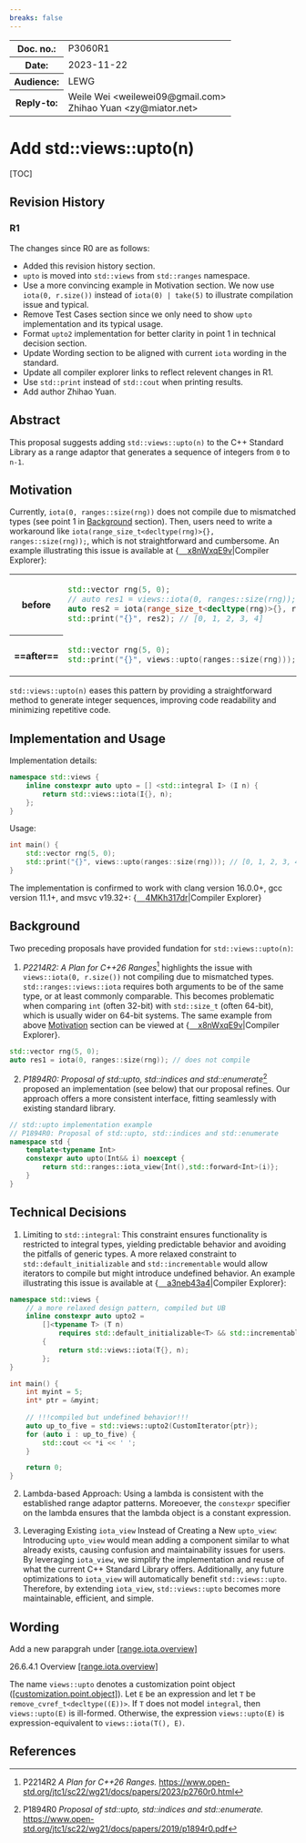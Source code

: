 ```yaml
---
breaks: false
---
```


<style type="text/css">
ins { background-color: #CCFFCC }
s { background-color: #FFCACA }
blockquote { color: inherit !important }
table.no-alt tr:nth-child(2n) { background-color: inherit }
.godbolt {
    background-size: contain;
    background-repeat: no-repeat;
    background-position-y: center;
    background-image: url("https://godbolt.org/favicon.ico?v=1")
}
</style>

<table><tbody>
<tr><th>Doc. no.:</th>    <td>P3060R1</td></tr>
<tr><th>Date:</th>        <td>2023-11-22</td></tr>
<tr><th>Audience:</th>    <td>LEWG</td></tr>
<tr><th>Reply-to:</th>
    <td>Weile Wei &lt;weilewei09@gmail.com&gt;
    <br>Zhihao Yuan &lt;zy@miator.net&gt;</td>
</tr>
</tbody></table>

# Add std::views::upto(n)

[TOC]

## Revision History
### R1
The changes since R0 are as follows:
- Added this revision history section.
- `upto` is moved into `std::views` from `std::ranges` namespace.
- Use a more convincing example in Motivation section. We now use `iota(0, r.size())` instead of `iota(0) | take(5)` to illustrate compilation issue and typical.
- Remove Test Cases section since we only need to show `upto` implementation and its typical usage.
- Format `upto2` implementation for better clarity in point 1 in technical decision section.
- Update Wording section to be aligned with current `iota` wording in the standard.
- Update all compiler explorer links to reflect relevent changes in R1.
- Use `std::print` instead of `std::cout` when printing results.
- Add author Zhihao Yuan.

## Abstract
This proposal suggests adding `std::views::upto(n)` to the C++ Standard Library as a range adaptor that generates a sequence of integers from `0` to `n-1`.

## Motivation
Currently, `iota(0, ranges::size(rng))` does not compile due to mismatched types (see point 1 in [Background](#Background) section). Then, users need to write a workaround like `iota(range_size_t<decltype(rng)>{}, ranges::size(rng));`, which is not straightforward and cumbersome. An example illustrating this issue is available at {[<span class="godbolt">&#x2001;</span>x8nWxqE9v](https://godbolt.org/z/x8nWxqE9v)|Compiler&puncsp;Explorer}:

<table class="no-alt"><tbody>
<tr><th>

before

</th><td>

```cpp
std::vector rng(5, 0);
// auto res1 = views::iota(0, ranges::size(rng)); // does not compile
auto res2 = iota(range_size_t<decltype(rng)>{}, ranges::size(rng));
std::print("{}", res2); // [0, 1, 2, 3, 4]
```

<tr><th>

==after==

</th>
<td>

```cpp
std::vector rng(5, 0);
std::print("{}", views::upto(ranges::size(rng))); // [0, 1, 2, 3, 4]
```

</td></tr>
</tbody></table>


`std::views::upto(n)` eases this pattern by providing a straightforward method to generate integer sequences, improving code readability and minimizing repetitive code.


## Implementation and Usage
Implementation details:
```cpp
namespace std::views {
    inline constexpr auto upto = [] <std::integral I> (I n) {
        return std::views::iota(I{}, n);
    };
}
```
Usage:
```cpp
int main() {
    std::vector rng(5, 0);
    std::print("{}", views::upto(ranges::size(rng))); // [0, 1, 2, 3, 4]
}
```

The implementation is confirmed to work with clang version 16.0.0+, gcc version 11.1+, and msvc v19.32+: {[<span class="godbolt">&#x2001;</span>4MKh317dr](https://godbolt.org/z/4MKh317dr)|Compiler&puncsp;Explorer}

## Background
Two preceding proposals have provided fundation for `std::views::upto(n)`:

1. *P2214R2: A Plan for C++26 Ranges*[^rangesplan] highlights the issue with `views::iota(0, r.size())` not compiling due to mismatched types. `std::ranges::views::iota` requires both arguments to be of the same type, or at least commonly comparable. This becomes problematic when comparing `int` (often 32-bit) with `std::size_t` (often 64-bit), which is usually wider on 64-bit systems. The same example from above [Motivation](#Motivation) section can be viewed at {[<span class="godbolt">&#x2001;</span>x8nWxqE9v](https://godbolt.org/z/x8nWxqE9v)|Compiler&puncsp;Explorer}.
```cpp
std::vector rng(5, 0);
auto res1 = iota(0, ranges::size(rng)); // does not compile
```
2. *P1894R0: Proposal of std::upto, std::indices and std::enumerate*[^stdupto] proposed an implementation (see below) that our proposal refines. Our approach offers a more consistent interface, fitting seamlessly with existing standard library.
```cpp
// std::upto implementation example
// P1894R0: Proposal of std::upto, std::indices and std::enumerate
namespace std {
    template<typename Int>
    constexpr auto upto(Int&& i) noexcept {
        return std::ranges::iota_view{Int(),std::forward<Int>(i)};
    }
}
```

## Technical Decisions
1. Limiting to `std::integral`: This constraint ensures functionality is restricted to integral types, yielding predictable behavior and avoiding the pitfalls of generic types. A more relaxed constraint to `std::default_initializable` and `std::incrementable` would allow iterators to compile but might introduce undefined behavior. An example illustrating this issue is available at {[<span class="godbolt">&#x2001;</span>a3neb43a4](https://godbolt.org/z/a3neb43a4)|Compiler&puncsp;Explorer}:
```cpp
namespace std::views {
    // a more relaxed design pattern, compiled but UB
    inline constexpr auto upto2 = 
        []<typename T> (T n)
            requires std::default_initializable<T> && std::incrementable<T>
        {
            return std::views::iota(T{}, n);
        };
}

int main() {
    int myint = 5;
    int* ptr = &myint;
    
    // !!!compiled but undefined behavior!!!
    auto up_to_five = std::views::upto2(CustomIterator{ptr});
    for (auto i : up_to_five) {
        std::cout << *i << ' ';
    }

    return 0;
}
```

2. Lambda-based Approach: Using a lambda is consistent with the established range adaptor patterns. Moreoever, the `constexpr` specifier on the lambda ensures that the lambda object is a constant expression.

3. Leveraging Existing `iota_view` Instead of Creating a New `upto_view`: Introducing `upto_view` would mean adding a component similar to what already exists, causing confusion and maintainability issues for users. By leveraging `iota_view`, we simplify the implementation and reuse of what the current C++ Standard Library offers. Additionally, any future optimizations to `iota_view` will automatically benefit `std::views::upto`. Therefore, by extending `iota_view`, `std::views::upto` becomes more maintainable, efficient, and simple.
## Wording
Add a new parapgrah under [[range.iota.overview]](https://eel.is/c++draft/range.iota.overview)

26.6.4.1 Overview [[range.iota.overview]](https://eel.is/c++draft/range.iota.overview)

The name `views::upto` denotes a customization point object ([[customization.point.object]](https://eel.is/c++draft/customization.point.object)). Let `E` be an expression and let `T` be `remove_cvref_t<decltype((E))>`. If `T` does not model `integral`, then `views::upto(E)` is ill-formed. Otherwise, the expression `views::upto(E)` is expression-equivalent to `views::iota(T(), E)`. 

## References

[^rangesplan]: P2214R2 _A Plan for C++26 Ranges._
https://www.open-std.org/jtc1/sc22/wg21/docs/papers/2023/p2760r0.html

[^stdupto]: P1894R0 _Proposal of std::upto, std::indices and std::enumerate._
https://www.open-std.org/jtc1/sc22/wg21/docs/papers/2019/p1894r0.pdf